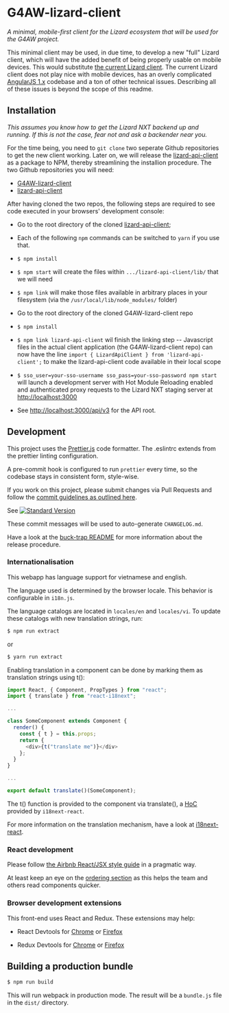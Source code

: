 # G4AW-lizard-client

_A minimal, mobile-first client for the Lizard ecosystem that will be used for
the G4AW project._

This minimal client may be used, in due time, to develop a new "full" Lizard
client, which will have the added benefit of being properly usable on mobile devices.
This would substitute [the current Lizard client](https://github.com/nens/lizard-client).
The current Lizard client does not play nice with mobile devices, has an overly
complicated [AngularJS 1.x](https://medium.com/@mnemon1ck/why-you-should-not-use-angularjs-1df5ddf6fc99)
codebase and a ton of other technical issues. Describing all of these issues is
beyond the scope of this readme.

## Installation

_This assumes you know how to get the Lizard NXT backend up and running.
If this is not the case, fear not and ask a backender near you._

For the time being, you need to `git clone` two seperate Github repositories to
get the new client working. Later on, we will release the
[lizard-api-client](https://github.com/nens/lizard-api-client) as a package to
NPM, thereby streamlining the installion procedure. The two Github repositories
you will need:

* [G4AW-lizard-client](#)
* [lizard-api-client](https://github.com/nens/lizard-api-client)

After having cloned the two repos, the following steps are required to see code
executed in your browsers' development console:

* Go to the root directory of the cloned
[lizard-api-client](https://github.com/nens/lizard-api-client);

* Each of the following `npm` commands can be switched to `yarn` if you use that.

* `$ npm install`

* `$ npm start` will create the files within `.../lizard-api-client/lib/` that
we will need

* `$ npm link` will make those files available in arbitrary places in your
filesystem (via the `/usr/local/lib/node_modules/` folder)

* Go to the root directory of the cloned G4AW-lizard-client repo

* `$ npm install`

* `$ npm link lizard-api-client` wil finish the linking step -- Javascript
files in the actual client application (the G4AW-lizard-client repo) can now
have the line `import { LizardApiClient } from 'lizard-api-client';` to make
the lizard-api-client code available in their local scope

* `$ sso_user=your-sso-username sso_pass=your-sso-password npm start` will launch a development server with Hot Module Reloading enabled and authenticated proxy requests to the Lizard NXT staging server at [http://localhost:3000](http://localhost:3000)

* See [http://localhost:3000/api/v3](http://localhost:3000/api/v3) for the API root.


## Development

This project uses the [Prettier.js](https://github.com/prettier/prettier) code formatter. The .eslintrc extends from the prettier linting configuration.

A pre-commit hook is configured to run `prettier` every time, so the codebase stays in consistent form, style-wise.

If you work on this project, please submit changes via Pull Requests and follow the [commit guidelines as outlined here](https://github.com/conventional-changelog/standard-version#commit-message-convention-at-a-glance).

See [![Standard Version](https://img.shields.io/badge/release-standard%20version-brightgreen.svg)](https://github.com/conventional-changelog/standard-version)

These commit messages will be used to auto-generate `CHANGELOG.md`.

Have a look at the [buck-trap README](https://github.com/nens/buck-trap/blob/master/README.md) for more information about the release procedure.


### Internationalisation

This webapp has language support for vietnamese and english.

The language used is determined by the browser locale. This behavior is configurable in `i18n.js`.

The language catalogs are located in `locales/en` and `locales/vi`. To update these catalogs with new translation strings, run:

```bash
$ npm run extract
```
or
```bash
$ yarn run extract
```

Enabling translation in a component can be done by marking them as translation strings using t():

```js
import React, { Component, PropTypes } from "react";
import { translate } from "react-i18next";

...

class SomeComponent extends Component {
  render() {
    const { t } = this.props;
    return {
      <div>{t("translate me")}</div>
    };
  }
}

...

export default translate()(SomeComponent);
```

The t() function is provided to the component via translate(), a [HoC](https://www.sitepoint.com/react-higher-order-components/) provided by `i18next-react`.

For more information on the translation mechanism, have a look at [i18next-react](https://github.com/i18next/react-i18next).



### React development

Please follow [the Airbnb React/JSX style guide](https://github.com/airbnb/javascript/tree/master/react) in a pragmatic way.

At least keep an eye on the [ordering section](https://github.com/airbnb/javascript/tree/master/react#ordering) as this helps the team and others read components quicker.


### Browser development extensions

This front-end uses React and Redux. These extensions may help:

- React Devtools for [Chrome](https://chrome.google.com/webstore/detail/react-developer-tools/fmkadmapgofadopljbjfkapdkoienihi?hl=en) or [Firefox](https://addons.mozilla.org/en-US/firefox/addon/react-devtools/)

- Redux Devtools for [Chrome](https://chrome.google.com/webstore/detail/redux-devtools/lmhkpmbekcpmknklioeibfkpmmfibljd?hl=en) or [Firefox](https://addons.mozilla.org/en-Gb/firefox/addon/remotedev/)


## Building a production bundle

```bash
$ npm run build
```

This will run webpack in production mode. The result will be a `bundle.js` file in the `dist/` directory.
